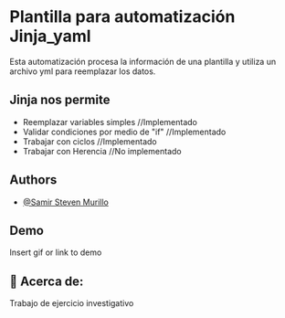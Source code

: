 
# Plantilla para automatización Jinja_yaml

Esta automatización procesa la información de una plantilla y utiliza un archivo yml para reemplazar los datos. 



## Jinja nos permite

- Reemplazar variables simples //Implementado
- Validar condiciones por medio de "if" //Implementado
- Trabajar con ciclos //Implementado
- Trabajar con Herencia //No implementado


## Authors

- [@Samir Steven Murillo](https://github.com/Coretrols)


## Demo

Insert gif or link to demo


## 🚀 Acerca de:
Trabajo de ejercicio investigativo 
